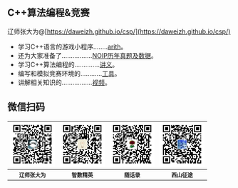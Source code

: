 ## C++算法编程&竞赛

辽师张大为@[https://daweizh.github.io/csp/](https://daweizh.github.io/csp/)

- 学习C++语言的游戏小程序........<a href='game/arith.rar' target='_blank'>arith</a>。
- 还为大家准备了.................<a href='race/' target='_blank'>NOIP历年真题及数据</a>。
- 学习C++算法编程的..............<a href='handout/' target='_blank'>讲义</a>。
- 编写和模拟竞赛环境的............<a href='tool/' target='_blank'>工具</a>。
- 讲解相关知识的.................<a href='video/' target='_blank'>视频</a>。

## 微信扫码

<table style="font-size:12px;"><tr>
    <td><img src="handout/lesson00/images/zdw.jpg" width="100"></td>
    <td><img src="handout/lesson00/images/idea.jpg" width="100"></td>
    <td><img src="handout/lesson00/images/shl.jpg" width="100"></td>
    <td><img src="handout/lesson00/images/xszt.jpg" width="100"></td>
</tr><tr><th>辽师张大为</th><th>智数精英</th><th>随话录</th><th>西山征途</th></tr>
</table>




